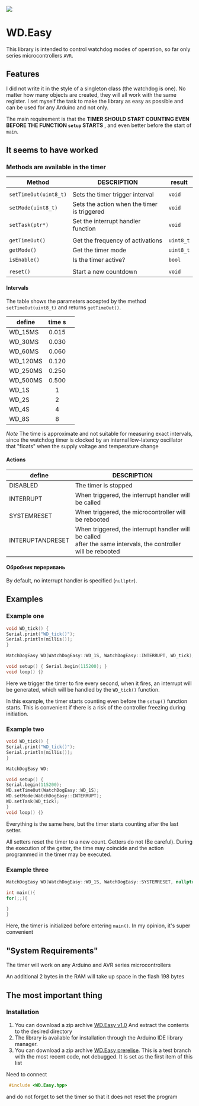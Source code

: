 ![](https://badges.registry.platformio.org/packages/sam4uk/library/WD%20Easy.svg)

# WD.Easy

This library is intended to control watchdog modes of operation, so far only series microcontrollers `AVR`.

## Features

I did not write it in the style of a singleton class (the watchdog is one). No matter how many objects are created, they will all work with the same register. I set myself the task to make the library as easy as possible and can be used for any Arduino and not only.

The main requirement is that the __TIMER SHOULD START COUNTING EVEN BEFORE THE FUNCTION `setup` STARTS__ , and even better before the start of `main`.


## It seems to have worked

### Methods are available in the timer

| Method              | DESCRIPTION                        |result   |
|---------------------|------------------------------------|---------|
|||                                                                  |
|`setTimeOut(uint8_t)`|Sets the timer trigger interval     |`void`   |
|`setMode(uint8_t)`   |Sets the action when the timer is triggered|`void`   |
|`setTask(ptr*)`      |Set the interrupt handler function  |`void`   |
|||                                                                  |
|`getTimeOut()`       |Get the frequency of activations    |`uint8_t`|
|`getMode()`          |Get the timer mode                  |`uint8_t`|
|`isEnable()`         |Is the timer active?                |`bool`   |
|||                                                                  |
|`reset()`            |Start a new countdown               |`void`   |

#### Intervals

The table shows the parameters accepted by the method `setTimeOut(uint8_t)` and returns `getTimeOut()`.

|define  |time s| |
|--------|:---:|-|
|WD_15MS |0.015| |
|WD_30MS |0.030| |
|WD_60MS |0.060| |
|WD_120MS|0.120| |
|WD_250MS|0.250| |
|WD_500MS|0.500| |
|WD_1S   |1    | |
|WD_2S   |2    | |
|WD_4S   |4    | |
|WD_8S   |8    | |

_Note_ The time is approximate and not suitable for measuring exact intervals, since the watchdog timer is clocked by an internal low-latency oscillator that "floats" when the supply voltage and temperature change

#### Actions

|define          |DESCRIPTION|
|----------------|-|
|DISABLED        |The timer is stopped|
|INTERRUPT       |When triggered, the interrupt handler will be called|
|SYSTEMRESET     |When triggered, the microcontroller will be rebooted|
|INTERUPTANDRESET|When triggered, the interrupt handler will be called </br> after the same intervals, the controller will be rebooted|

#### Обробник переривань

By default, no interrupt handler is specified (`nullptr`).

## Examples

### Example one
```cpp
void WD_tick() {
Serial.print("WD_tick()");
Serial.println(millis());
}

WatchDogEasy WD(WatchDogEasy::WD_1S, WatchDogEasy::INTERRUPT, WD_tick);

void setup() { Serial.begin(115200); }
void loop() {}
```
Here we trigger the timer to fire every second, when it fires, an interrupt will be generated, which will be handled by the `WD_tick()` function.

In this example, the timer starts counting even before the `setup()` function starts. This is convenient if there is a risk of the controller freezing during initiation.

### Example two

```cpp
void WD_tick() {
Serial.print("WD_tick()");
Serial.println(millis());
}

WatchDogEasy WD;

void setup() {
Serial.begin(115200);
WD.setTimeOut(WatchDogEasy::WD_1S);
WD.setMode(WatchDogEasy::INTERRUPT);
WD.setTask(WD_tick);
}
void loop() {}
```

Everything is the same here, but the timer starts counting after the last setter.

All setters reset the timer to a new count. Getters do not (Be careful). During the execution of the getter, the time may coincide and the action programmed in the timer may be executed.

### Example three

```cpp
WatchDogEasy WD(WatchDogEasy::WD_1S, WatchDogEasy::SYSTEMRESET, nullptr);

int main(){
for(;;){

}
}
``` 

Here, the timer is initialized before entering `main()`. In my opinion, it's super convenient

## "System Requirements"

The timer will work on any Arduino and AVR series microcontrollers

An additional 2 bytes in the RAM will take up space in the flash 198 bytes


## The most important thing

### Installation

1. You can download a zip archive [WD.Easy v1.0](https://github.com/Sam4uk/WD.Easy/archive/refs/tags/v1.0.zip) And extract the contents to the desired directory
2. The library is available for installation through the Arduino IDE library manager.
3. You can download a zip archive [WD.Easy prerelise](https://github.com/Sam4uk/WD.Easy/archive/refs/heads/main.zip). This is a test branch with the most recent code, not debugged. It is set as the first item of this list

Need to connect 
```cpp
 #include <WD.Easy.hpp>
```
and do not forget to set the timer so that it does not reset the program
